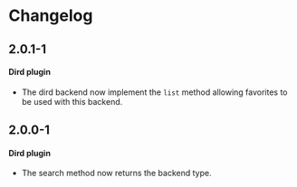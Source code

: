 Changelog
=========

2.0.1-1
-------

#### Dird plugin

* The dird backend now implement the `list` method allowing favorites to be used with this backend.


2.0.0-1
-------

#### Dird plugin

* The search method now returns the backend type.
